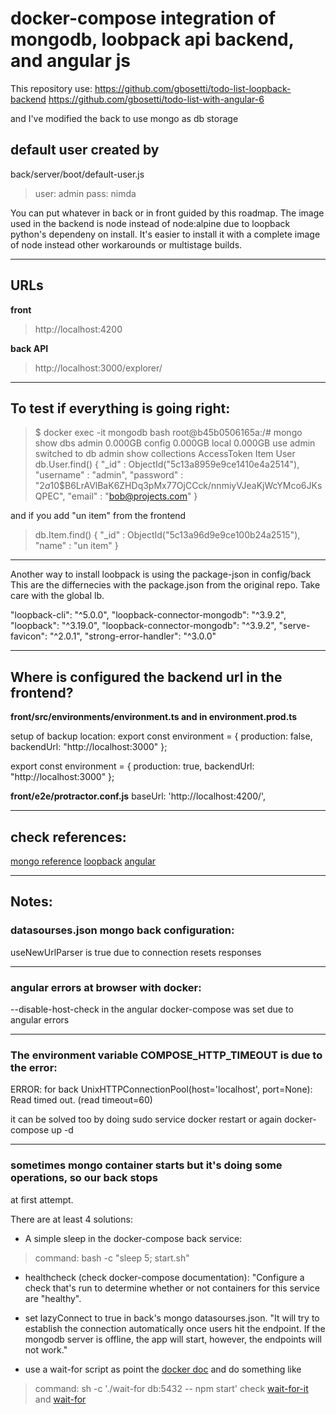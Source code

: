 # docker-compose integration of mongodb, loobpack api backend, and angular js

This repository use:
https://github.com/gbosetti/todo-list-loopback-backend
https://github.com/gbosetti/todo-list-with-angular-6

and I've modified the back to use mongo as db storage

## default user created by
back/server/boot/default-user.js

> user: admin
> pass: nimda

You can put whatever in back or in front guided by this roadmap.
The image used in the backend is node instead of node:alpine due to loopback python's dependeny on install.
It's easier to install it with a complete image of node instead other workarounds or multistage builds.

---------------------
## URLs
**front**
> http://localhost:4200

**back API**
> http://localhost:3000/explorer/

-----------------------
## To test if everything is going right:
> $ docker exec -it mongodb bash
root@b45b0506165a:/# mongo
> show dbs
admin   0.000GB
config  0.000GB
local   0.000GB
> use admin
switched to db admin
> show collections
AccessToken
Item
User
> db.User.find()
{ "_id" : ObjectId("5c13a8959e9ce1410e4a2514"), "username" : "admin", "password" : "$2a$10$B6LrAVlBaK6ZHDq3pMx77OjCCck/nnmiyVJeaKjWcYMco6JKsQPEC", "email" : "bob@projects.com" }

and if you add "un item" from the frontend
> db.Item.find()
{ "_id" : ObjectId("5c13a96d9e9ce100b24a2515"), "name" : "un item" }


--------------------
Another way to install loobpack is using the package-json in config/back
This are the differnecies with the package.json from the original repo.
Take care with the global lb.

"loopback-cli": "^5.0.0",
"loopback-connector-mongodb": "^3.9.2",
"loopback": "^3.19.0",
"loopback-connector-mongodb": "^3.9.2",
"serve-favicon": "^2.0.1",
"strong-error-handler": "^3.0.0"

--------------------
## Where is configured the backend url in the frontend?

**front/src/environments/environment.ts and in environment.prod.ts**

setup of backup location:
export const environment = {
  production: false,
  backendUrl: "http://localhost:3000"
};

export const environment = {
  production: true,
  backendUrl: "http://localhost:3000"
};


**front/e2e/protractor.conf.js**
baseUrl: 'http://localhost:4200/',


------------------------


## check references:
[mongo reference](https://docs.mongodb.com/manual/reference/mongo-shell/)
[loopback](https://loopback.io/)
[angular](https://angular.io/)

----------------
## Notes:

### datasourses.json mongo back configuration:

useNewUrlParser is true due to connection resets responses

-----------
### angular errors at browser with docker:
--disable-host-check in the angular docker-compose was set due to angular errors

----------
### The environment variable COMPOSE_HTTP_TIMEOUT is due to the error:
ERROR: for back  UnixHTTPConnectionPool(host='localhost', port=None): Read timed out. (read timeout=60)

it can be solved too by doing
sudo service docker restart
or again
docker-compose up -d

-----------
### sometimes mongo container starts but it's doing some operations, so our back stops
at first attempt.

There are at least 4 solutions:

- A simple sleep in the docker-compose back service:
> command: bash -c "sleep 5; start.sh"

- healthcheck (check docker-compose documentation):
"Configure a check that's run to determine whether or not containers for this
service are "healthy".

- set lazyConnect to true in back's mongo datasourses.json.
"It will try to establish the connection automatically once users hit the endpoint.
If the mongodb server is offline, the app will start, however, the endpoints will not work."

- use a wait-for script as point the [docker doc](https://docs.docker.com/compose/startup-order/)
and do something like
> command: sh -c './wait-for db:5432 -- npm start'
check [wait-for-it](https://github.com/vishnubob/wait-for-it) and [wait-for](https://github.com/Eficode/wait-for)
